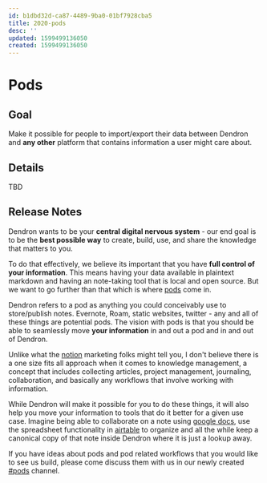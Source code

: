 ```yaml
---
id: b1dbd32d-ca87-4489-9ba0-01bf7928cba5
title: 2020-pods
desc: ''
updated: 1599499136050
created: 1599499136050
---
```

# Pods

## Goal

Make it possible for people to import/export their data between Dendron and **any other** platform that contains information a user might care about.

## Details

TBD

## Release Notes

Dendron wants to be your **central digital nervous system** - our end goal is to be the **best possible way** to create, build, use, and share the knowledge that matters to you. 

To do that effectively, we believe its important that you have **full control of your information**. This means having your data available in plaintext markdown and having an note-taking tool that is local and open source. But we want to go further than that which is where [pods](TODO) come in. 

Dendron refers to a pod as anything you could conceivably use to store/publish notes. Evernote, Roam, static websites, twitter - any and all of these things are potential pods. The vision with pods is that you should be able to seamlessly move **your information** in and out a pod and in and out of Dendron. 

Unlike what the [notion](https://www.notion.so/) marketing folks might tell you, I don't believe there is a one size fits all approach when it comes to knowledge management, a concept that includes collecting articles, project management, journaling, collaboration, and basically any workflows that involve working with information.

While Dendron will make it possible for you to do these things, it will also help you move your information to tools that do it better for a given use case. Imagine being able to collaborate on a note using [google docs](https://docs.google.com/), use the spreadsheet functionality in [airtable](https://airtable.com/) to organize and all the while keep a canonical copy of that note inside Dendron where it is just a lookup away. 

If you have ideas about pods and pod related workflows that you would like to see us build, please come discuss them with us in our newly created [#pods](https://discord.gg/8vjasHj) channel. 
